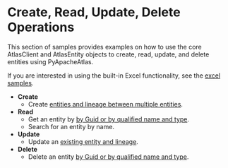 # Create, Read, Update, Delete Operations

This section of samples provides examples on how to use the core
AtlasClient and AtlasEntity objects to create, read, update, and delete
entities using PyApacheAtlas.

If you are interested in using the built-in Excel functionality, see the [excel samples](../excel/README.md).

* **Create**
  * Create [entities and lineage between multiple entities](./create_entity_and_lineage.py).
* **Read**
  * Get an entity by [by Guid or by qualified name and type](./read_entity_guid_or_name.py).
  * Search for an entity by name.
* **Update**
  * Update an [existing entity and lineage](./update_entity_and_lineage.py).
* **Delete**
  * Delete an entity [by Guid or by qualified name and type](./delete_entity.py).